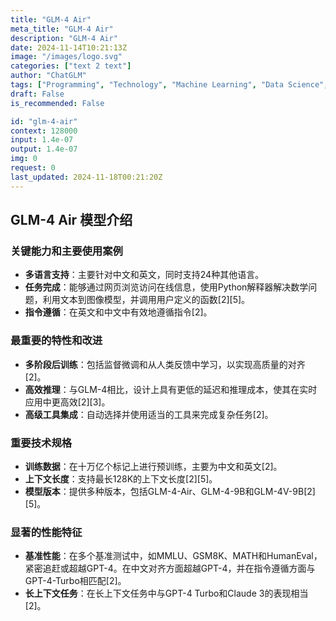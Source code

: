 ```yaml
---
title: "GLM-4 Air"
meta_title: "GLM-4 Air"
description: "GLM-4 Air"
date: 2024-11-14T10:21:13Z
image: "/images/logo.svg"
categories: ["text 2 text"]
author: "ChatGLM"
tags: ["Programming", "Technology", "Machine Learning", "Data Science", "Generative AI"]
draft: False
is_recommended: False

id: "glm-4-air"
context: 128000
input: 1.4e-07
output: 1.4e-07
img: 0
request: 0
last_updated: 2024-11-18T00:21:20Z
---
```


## GLM-4 Air 模型介绍

### 关键能力和主要使用案例
- **多语言支持**：主要针对中文和英文，同时支持24种其他语言。
- **任务完成**：能够通过网页浏览访问在线信息，使用Python解释器解决数学问题，利用文本到图像模型，并调用用户定义的函数[2][5]。
- **指令遵循**：在英文和中文中有效地遵循指令[2]。

### 最重要的特性和改进
- **多阶段后训练**：包括监督微调和从人类反馈中学习，以实现高质量的对齐[2]。
- **高效推理**：与GLM-4相比，设计上具有更低的延迟和推理成本，使其在实时应用中更高效[2][3]。
- **高级工具集成**：自动选择并使用适当的工具来完成复杂任务[2]。

### 重要技术规格
- **训练数据**：在十万亿个标记上进行预训练，主要为中文和英文[2]。
- **上下文长度**：支持最长128K的上下文长度[2][5]。
- **模型版本**：提供多种版本，包括GLM-4-Air、GLM-4-9B和GLM-4V-9B[2][5]。

### 显著的性能特征
- **基准性能**：在多个基准测试中，如MMLU、GSM8K、MATH和HumanEval，紧密追赶或超越GPT-4。在中文对齐方面超越GPT-4，并在指令遵循方面与GPT-4-Turbo相匹配[2]。
- **长上下文任务**：在长上下文任务中与GPT-4 Turbo和Claude 3的表现相当[2]。

